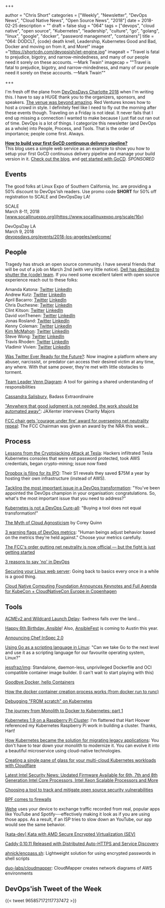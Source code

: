 +++

author = "Chris Short"
categories = ["Weekly", "Newsletter", "DevOps News", "Cloud Native News", "Open Source News", "2018"]
date = 2018-02-25
description = ""
draft = false
slug = "064"
tags = ["devops", "cloud native", "open source", "Kubernetes", "leadership", "culture", "go", "golang", "linux", "google", "docker", "password management", "containers"]
title = "064: DODCLT, {code} death knell, Leadership, Kubernetes Good and Bad, Docker and moving on from it, and More!"
image ="https://shortcdn.com/devopsish/jet-engine.jpg"
imagealt = "Travel is fatal to prejudice, bigotry, and narrow-mindedness, and many of our people need it sorely on these accounts. —Mark Twain"
imagecap = "\"Travel is fatal to prejudice, bigotry, and narrow-mindedness, and many of our people need it sorely on these accounts. —Mark Twain\""

+++

I'm fresh off the plane from [DevOpsDays Charlotte 2018](https://www.devopsdays.org/events/2018-charlotte/welcome/) when I'm writing this. I have to say a HUGE thank you to the organizers, sponsors, and speakers. [The venue was beyond amazing](https://twitter.com/editingemily/status/966735443436941317). Red Ventures knows how to host a crowd in style. I definitely feel like I need to fly out the morning after these events though. Traveling on a Friday is not ideal. It never fails that I end up missing a connection I wanted to make because I just flat out ran out of time. DevOps is a lot of things. I categorize this newsletter (and DevOps as a whole) into People, Process, and Tools. That is the order of importance; people come first. Always.

[**How to build your first GoCD continuous delivery pipeline?**](https://www.gocd.org/2018/02/13/managing-build-versions-pipeline/?utm_campaign=cd_hacks&utm_medium=newsletter_ad&utm_source=devopsish&utm_content=cd_hacks_no_visual&utm_term=)  
This blog uses a simple web service as an example to show you how to setup your first GoCD continuous delivery pipeline and manage your build version in it. [Check out the blog](https://www.gocd.org/2018/02/13/managing-build-versions-pipeline/?utm_campaign=cd_hacks&utm_medium=newsletter_ad&utm_source=devopsish&utm_content=cd_hacks_no_visual&utm_term=), and [get started with GoCD](https://www.gocd.org/2018/02/13/managing-build-versions-pipeline/?utm_campaign=cd_hacks&utm_medium=newsletter_ad&utm_source=devopsish&utm_content=GOCD_getting_started&utm_term=). *SPONSORED*

## Events

The good folks at Linux Expo of Southern California, Inc. are providing a 50% discount to DevOps'ish readers. Use promo code **SHORT** for 50% off registration to SCALE and DevOpsDay LA!

SCALE  
March 8-11, 2018  
[www.socallinuexpo.org](https://www.socallinuxexpo.org/scale/16x)

DevOpsDay LA  
March 9, 2018  
[devopsdays.org/events/2018-los-angeles/welcome/](https://www.devopsdays.org/events/2018-los-angeles/welcome/)

## People

Tragedy has struck an open source community. I have several friends that will be out of a job on March 2nd (with very little notice). [Dell has decided to shutter the {code} team](https://blog.thecodeteam.com/2018/02/22/final-thank-code-team/). If you need some excellent talent with open source experience reach out to these folks:

Amanda Katona: [Twitter](https://twitter.com/amanda_katona) [LinkedIn](https://www.linkedin.com/in/amandakatona)  
Andrew Kutz: [Twitter](https://twitter.com/ssakutz) [LinkedIn](https://www.linkedin.com/in/akutz)  
April Bacarro: [Twitter](https://twitter.com/a_bacarro) [LinkedIn](https://www.linkedin.com/in/aprilbacarroeventmarketing)  
Chris Duchesne: [Twitter](https://twitter.com/ChrisDuchesne) [LinkedIn](https://www.linkedin.com/in/cduchesne/)  
Clint Kitson: [Twitter](https://twitter.com/clintkitson) [LinkedIn](https://www.linkedin.com/in/clintonkitson/)  
David vonThenen: [Twitter](https://twitter.com/dvonthenen) [LinkedIn](https://www.linkedin.com/in/dvonthenen)  
Jonas Rosland: [Twitter](https://twitter.com/jonasrosland) [LinkedIn](https://www.linkedin.com/in/jonasrosland/)  
Kenny Coleman: [Twitter](https://twitter.com/kendrickcoleman) [LinkedIn](https://www.linkedin.com/in/kendrickcoleman/)  
[Kim McMahon](https://twitter.com/kamcmahon): [Twitter](https://twitter.com/kamcmahon) [LinkedIn](https://www.linkedin.com/in/kimmcmahonmarketingdirector/)  
Steve Wong: [Twitter](https://twitter.com/cantbewong) [LinkedIn](https://www.linkedin.com/in/stevewongcodeteam)  
Travis Rhoden: [Twitter](https://twitter.com/codenrhoden) [LinkedIn](https://www.linkedin.com/in/trhoden)  
Vladimir Vivien: [Twitter](https://twitter.com/VladimirVivien) [LinkedIn](https://www.linkedin.com/in/vvivien)

[Was Twitter Ever Ready for the Future?](https://medium.com/@kylierobison/was-twitter-ever-ready-for-the-future-47a2d63d9c80): Now imagine a platform where any abuser, narcissist, or predator can access their desired victim at any time, any where. With that same power, they're met with little obstacles to torment.

[Team Leader Venn Diagram](https://medium.com/making-meetup/em-el-pm-venn-diagram-764e79b42baf): A tool for gaining a shared understanding of responsibilities

[Cassandra Salisbury](https://medium.com/celebrating-bhm-33-black-womxn-in-tech/cassandra-salisbury-be550f761130), Badass Extraordinaire

["Anywhere that good judgment is not needed, the work should be automated away"](https://devops.jaxlondon.com/blog/devops-conference/awhere-good-judgment-is-not-needed-work-shoul-be-automated/): JAXenter interviews Charity Majors

[FCC chair gets 'courage under fire' award for overseeing net neutrality repeal](https://www.cnn.com/2018/02/23/politics/ajit-pai-nra-cpac-award/index.html): The FCC Chairman was given an award by the NRA this week...

## Process

[Lessons from the Cryptojacking Attack at Tesla](https://blog.redlock.io/cryptojacking-tesla): Hackers infiltrated Tesla Kubernetes consoles that were not password protected, took AWS credentials, began crypto-mining; issue now fixed

[Dropbox is filing for its IPO](https://www.cnbc.com/2018/02/23/dropbox-ipo-form-s-1-prospectus-filing-full-text.html): Their S1 reveals they saved $75M a year by hosting their own infrastructure (instead of AWS).

[Tackling the most important issue in a DevOps transformation](https://opensource.com/article/18/2/most-important-issue-devops-transformation): "You've been appointed the DevOps champion in your organisation: congratulations. So, what's the most important issue that you need to address?"

[Kubernetes is not a DevOps Cure-all](https://www.nebulaworks.com/blog/2018/02/17/kubernetes-not-devops-cure/): "Buying a tool does not equal transformation!"

[The Myth of Cloud Agnosticism](http://blog.reactiveops.com/the-myth-of-cloud-agnosticism) by Corey Quinn

[3 warning flags of DevOps metrics](https://opensource.com/article/18/2/three-warning-flags-devops-metrics): "Human beings adjust behavior based on the metrics they're held against." Choose your metrics carefully.

[The FCC's order gutting net neutrality is now official — but the fight is just getting started](https://techcrunch.com/2018/02/22/the-fccs-order-gutting-net-neutrality-is-now-official-but-the-fight-is-just-getting-started/)

[3 reasons to say 'no' in DevOps](https://opensource.com/article/18/2/3-reasons-say-no-devops)

[Securing your Linux web server](https://hackernoon.com/securing-your-linux-web-server-2be683c223eb): Going back to basics every once in a while is a good thing.

[Cloud Native Computing Foundation Announces Keynotes and Full Agenda for KubeCon + CloudNativeCon Europe in Copenhagen](http://www.cncf.io/announcement/2018/02/20/cloud-native-computing-foundation-announces-keynotes-full-agenda-kubecon-cloudnativecon-europe-copenhagen)

## Tools

[ACMEv2 and Wildcard Launch Delay](https://community.letsencrypt.org/t/acmev2-and-wildcard-launch-delay/53654): Sadness falls over the land...

[Happy 6th Birthday, Ansible](https://twitter.com/i/web/status/967116263955759104)! Also, [AnsibleFest](https://www.ansible.com/ansiblefest) is coming to Austin this year.

[Announcing Chef InSpec 2.0](http://blog.chef.io/2018/02/20/announcing-inspec-2-0/)

[Using Go as a scripting language in Linux](https://blog.cloudflare.com/using-go-as-a-scripting-language-in-linux/): "Can we take Go to the next level and use it as a scripting language for our favourite operating system, Linux?"

[jessfraz/img](https://github.com/jessfraz/img): Standalone, daemon-less, unprivileged Dockerfile and OCI compatible container image builder. (I can't wait to start playing with this)

[Goodbye Docker, hello Containers](https://blog.worldline.tech/2018/02/19/goodbye-docker-hello-containers.html)

[How the docker container creation process works (from docker run to runc)](https://prefetch.net/blog/2018/02/19/how-the-docker-container-creation-process-works-from-docker-run-to-runc/)

[Debugging "FROM scratch" on Kubernetes](http://ahmet.im/blog/debugging-scratch/)

[The journey from Monolith to Docker to Kubernetes: part 1](https://medium.com/@idobry/the-journey-from-monolith-to-docker-to-kubernetes-part-1-f5dbd730f620)

[Kubernetes 1.9 on a Raspberry Pi Cluster](https://harthoover.com/kubernetes-1.9-on-a-raspberry-pi-cluster/): I'm flattered that Hart Hoover referenced my Kubernetes Raspberry Pi work in building a cluster. Thanks, Hart!

[How Kubernetes became the solution for migrating legacy applications](https://opensource.com/article/18/2/how-kubernetes-became-solution-migrating-legacy-applications): You don't have to tear down your monolith to modernize it. You can evolve it into a beautiful microservice using cloud-native technologies.

[Creating a single pane of glass for your multi-cloud Kubernetes workloads with Cloudflare](https://blog.cloudflare.com/creating-a-single-pane-of-glass-for-your-multi-cloud-kubernetes-workloads-with-cloudflare/)

[Latest Intel Security News: Updated Firmware Available for 6th, 7th and 8th Generation Intel Core Processors, Intel Xeon Scalable Processors and More](https://newsroom.intel.com/news/latest-intel-security-news-updated-firmware-available/)

[Choosing a tool to track and mitigate open source security vulnerabilities](https://www.oreilly.com/ideas/choosing-a-tool-to-track-and-mitigate-open-source-security-vulnerabilities)

[BPF comes to firewalls](https://lwn.net/Articles/747551/)

[Wehe](https://dd.meddle.mobi/) uses your device to exchange traffic recorded from real, popular apps like YouTube and Spotify---effectively making it look as if you are using those apps. As a result, if an ISP tries to slow down an YouTube, our app would see the same behavior.

[[kata-dev] Kata with AMD Secure Encrypted Virtualization (SEV)](http://lists.katacontainers.io/pipermail/kata-dev/2018-February/000029.html)

[Caddy 0.10.11 Released with Distributed Auto-HTTPS and Service Discovery](https://caddyserver.com/blog/caddy-0_10_11-released)

[ahnick/encpass.sh](https://github.com/ahnick/encpass.sh): Lightweight solution for using encrypted passwords in shell scripts

[duo-labs/cloudmapper](https://github.com/duo-labs/cloudmapper): CloudMapper creates network diagrams of AWS environments

## DevOps'ish Tweet of the Week

{{< tweet 965857172117737472 >}}
